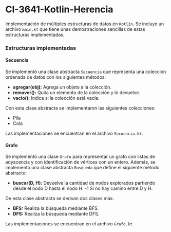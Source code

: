 # CI-3641-Kotlin-Herencia
Implementación de múltiples estructuras de datos en `Kotlin`. Se incluye un archivo 
`main.kt` que tiene unas demostraciones sencillas de estas estructuras implementadas.

### Estructuras implementadas
#### Secuencia
Se implementó una clase abstracta `Secuencia` que representa una colección ordenada 
de datos con los siguientes métodos:

- **agregar(obj):** Agrega un objeto a la colección.
- **remover():** Quita un elemento de la colección y lo devuelve.
- **vacio():** Indica si la colección está vacía.

Con esta clase abstracta se implementaron las siguientes colecciones:

- Pila
- Cola

Las implementaciones se encuentran en el archivo `Secuencia.kt`.

#### Grafo
Se implementó una clase `Grafo` para representar un grafo con listas de adyacencia 
y con identificación de vértices con un entero. Además, se implementó una clase abstracta `Busqueda` que define el siguiente método abstracto:

- **buscar(D, H):** Devuelve la cantidad de nodos explorados partiendo desde el
    nodo D hasta el nodo H. -1 Si no hay camino entre D y H.

De esta clase abstracta se derivan dos clases más:

- **BFS:** Realiza la búsqueda mediante BFS.
- **DFS:** Realiza la búsqueda mediante DFS.

Las implementaciones se encuentran en el archivo `Grafo.kt`

